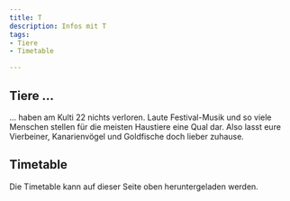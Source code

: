 ```yaml
---
title: T
description: Infos mit T
tags:
- Tiere
- Timetable

---
```

## Tiere ...
... haben am Kulti 22 nichts verloren. Laute Festival-Musik und so viele Menschen stellen für die meisten
Haustiere eine Qual dar. Also lasst eure Vierbeiner, Kanarienvögel und Goldfische doch lieber zuhause.

## Timetable

Die Timetable kann auf dieser Seite oben heruntergeladen werden.
